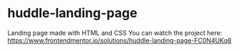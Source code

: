 # huddle-landing-page
Landing page made with HTML and CSS 
You can watch the project here: https://www.frontendmentor.io/solutions/huddle-landing-page-FC0N4UKq8
